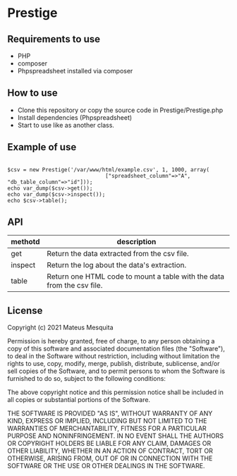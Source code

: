 # Prestige

## Requirements to use

- PHP
- composer
- Phpspreadsheet installed via composer

## How to use

- Clone this repository or copy the source code in Prestige/Prestige.php
- Install dependencies (Phpspreadsheet)
- Start to use like as another class.


## Example of use

```

$csv = new Prestige('/var/www/html/example.csv', 1, 1000, array(   
                               ["spreadsheet_column"=>"A", "db_table_column"=>"id"]));
echo var_dump($csv->get());
echo var_dump($csv->inspect());
echo $csv->table();

```
## API

|methotd|description|
|-|-|
|get|Return the data extracted from the csv file.|
|inspect|Return the log about the data's extraction.|
|table|Return one HTML code to mount a table with the data from the csv file.|


## License

Copyright (c) 2021 Mateus Mesquita

Permission is hereby granted, free of charge, to any person obtaining
a copy of this software and associated documentation files (the
"Software"), to deal in the Software without restriction, including
without limitation the rights to use, copy, modify, merge, publish,
distribute, sublicense, and/or sell copies of the Software, and to
permit persons to whom the Software is furnished to do so, subject to
the following conditions:

The above copyright notice and this permission notice shall be
included in all copies or substantial portions of the Software.

THE SOFTWARE IS PROVIDED "AS IS", WITHOUT WARRANTY OF ANY KIND,
EXPRESS OR IMPLIED, INCLUDING BUT NOT LIMITED TO THE WARRANTIES OF
MERCHANTABILITY, FITNESS FOR A PARTICULAR PURPOSE AND
NONINFRINGEMENT. IN NO EVENT SHALL THE AUTHORS OR COPYRIGHT HOLDERS BE
LIABLE FOR ANY CLAIM, DAMAGES OR OTHER LIABILITY, WHETHER IN AN ACTION
OF CONTRACT, TORT OR OTHERWISE, ARISING FROM, OUT OF OR IN CONNECTION
WITH THE SOFTWARE OR THE USE OR OTHER DEALINGS IN THE SOFTWARE.